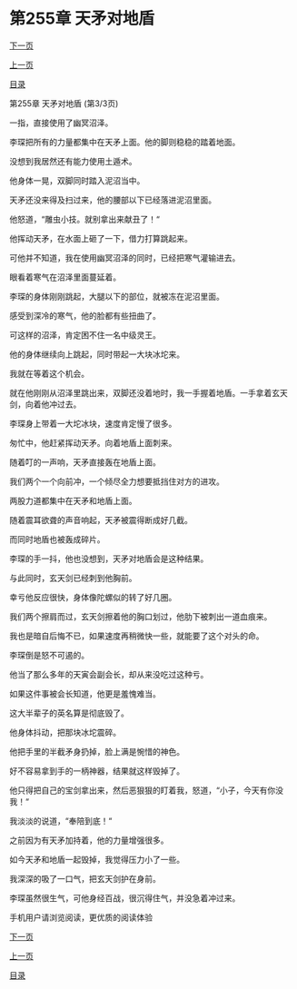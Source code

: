 <h1>第255章  天矛对地盾</h1>
            <div><p><a href="./0765_%E7%AC%AC256%E7%AB%A0_%E7%99%BD%E8%99%8E.md">下一页</a></p><p><a href="./0763_%E7%AC%AC255%E7%AB%A0_%E5%A4%A9%E7%9F%9B%E5%AF%B9%E5%9C%B0%E7%9B%BE.md">上一页</a></p><p><a href="../">目录</a></p></div>
            <div><p>第255章  天矛对地盾 (第3/3页)</p><p>一指，直接使用了幽冥沼泽。</p><p>李琛把所有的力量都集中在天矛上面。他的脚则稳稳的踏着地面。</p><p>没想到我居然还有能力使用土遁术。</p><p>他身体一晃，双脚同时踏入泥沼当中。</p><p>天矛还没来得及扫过来，他的腰部以下已经落进泥沼里面。</p><p>他怒道，“雕虫小技。就别拿出来献丑了！“</p><p>他挥动天矛，在水面上砸了一下，借力打算跳起来。</p><p>可他并不知道，我在使用幽冥沼泽的同时，已经把寒气灌输进去。</p><p>眼看着寒气在沼泽里面蔓延着。</p><p>李琛的身体刚刚跳起，大腿以下的部位，就被冻在泥沼里面。</p><p>感受到深冷的寒气，他的脸都有些扭曲了。</p><p>可这样的沼泽，肯定困不住一名中级灵王。</p><p>他的身体继续向上跳起，同时带起一大块冰坨来。</p><p>我就在等着这个机会。</p><p>就在他刚刚从沼泽里跳出来，双脚还没着地时，我一手握着地盾。一手拿着玄天剑，向着他冲过去。</p><p>李琛身上带着一大坨冰块，速度肯定慢了很多。</p><p>匆忙中，他赶紧挥动天矛。向着地盾上面刺来。</p><p>随着叮的一声响，天矛直接轰在地盾上面。</p><p>我们两个一个向前冲，一个倾尽全力想要抵挡住对方的进攻。</p><p>两股力道都集中在天矛和地盾上面。</p><p>随着震耳欲聋的声音响起，天矛被震得断成好几截。</p><p>而同时地盾也被轰成碎片。</p><p>李琛的手一抖，他也没想到，天矛对地盾会是这种结果。</p><p>与此同时，玄天剑已经刺到他胸前。</p><p>幸亏他反应很快，身体像陀螺似的转了好几圈。</p><p>我们两个擦肩而过，玄天剑擦着他的胸口划过，他肋下被刺出一道血痕来。</p><p>我也是暗自后悔不已，如果速度再稍微快一些，就能要了这个对头的命。</p><p>李琛倒是怒不可遏的。</p><p>他当了那么多年的天寅会副会长，却从来没吃过这种亏。</p><p>如果这件事被会长知道，他更是羞愧难当。</p><p>这大半辈子的英名算是彻底毁了。</p><p>他身体抖动，把那块冰坨震碎。</p><p>他把手里的半截矛身扔掉，脸上满是惋惜的神色。</p><p>好不容易拿到手的一柄神器，结果就这样毁掉了。</p><p>他只得把自己的宝剑拿出来，然后恶狠狠的盯着我，怒道，“小子，今天有你没我！“</p><p>我淡淡的说道，“奉陪到底！“</p><p>之前因为有天矛加持着，他的力量增强很多。</p><p>如今天矛和地盾一起毁掉，我觉得压力小了一些。</p><p>我深深的吸了一口气，把玄天剑护在身前。</p><p>李琛虽然很生气，可他身经百战，很沉得住气，并没急着冲过来。</p><p>手机用户请浏览阅读，更优质的阅读体验</p></div>
            <div><p><a href="./0765_%E7%AC%AC256%E7%AB%A0_%E7%99%BD%E8%99%8E.md">下一页</a></p><p><a href="./0763_%E7%AC%AC255%E7%AB%A0_%E5%A4%A9%E7%9F%9B%E5%AF%B9%E5%9C%B0%E7%9B%BE.md">上一页</a></p><p><a href="../">目录</a></p></div>